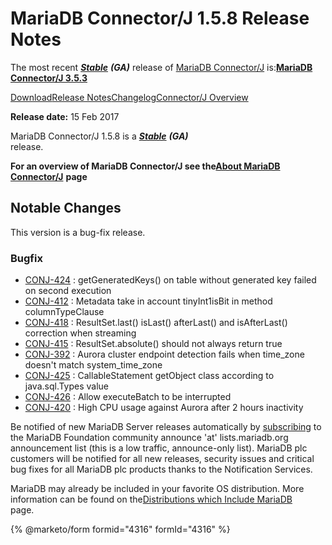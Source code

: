 # MariaDB Connector/J 1.5.8 Release Notes

The most recent [_**Stable**_](../../../mariadb-release-criteria.md) _**(GA)**_ release of [MariaDB Connector/J](https://github.com/mariadb-corporation/docs-release-notes/blob/test/en/about-mariadb-connector-j/README.md) is:[**MariaDB Connector/J 3.5.3**](../mariadb-connector-j-3-5-release-notes/mariadb-connector-j-3-5-3-release-notes.md)

[Download](https://downloads.mariadb.org/connector-java/1.5.8/)[Release Notes](mariadb-connector-j-158-release-notes.md)[Changelog](../changelogs/mariadb-connector-j-15-changelogs/mariadb-connector-j-158-changelog.md)[Connector/J Overview](https://github.com/mariadb-corporation/docs-release-notes/blob/test/en/about-mariadb-connector-j/README.md)

**Release date:** 15 Feb 2017

MariaDB Connector/J 1.5.8 is a [_**Stable**_](../../../mariadb-release-criteria.md) _**(GA)**_\
release.

**For an overview of MariaDB Connector/J see the**[**About MariaDB Connector/J**](https://github.com/mariadb-corporation/docs-release-notes/blob/test/en/about-mariadb-connector-j/README.md) **page**

## Notable Changes

This version is a bug-fix release.

### Bugfix

* [CONJ-424](https://jira.mariadb.org/browse/CONJ-424) : getGeneratedKeys() on table without generated key failed on second execution
* [CONJ-412](https://jira.mariadb.org/browse/CONJ-412) : Metadata take in account tinyInt1isBit in method columnTypeClause
* [CONJ-418](https://jira.mariadb.org/browse/CONJ-418) : ResultSet.last() isLast() afterLast() and isAfterLast() correction when streaming
* [CONJ-415](https://jira.mariadb.org/browse/CONJ-415) : ResultSet.absolute() should not always return true
* [CONJ-392](https://jira.mariadb.org/browse/CONJ-392) : Aurora cluster endpoint detection fails when time\_zone doesn't match system\_time\_zone
* [CONJ-425](https://jira.mariadb.org/browse/CONJ-425) : CallableStatement getObject class according to java.sql.Types value
* [CONJ-426](https://jira.mariadb.org/browse/CONJ-426) : Allow executeBatch to be interrupted
* [CONJ-420](https://jira.mariadb.org/browse/CONJ-420) : High CPU usage against Aurora after 2 hours inactivity

Be notified of new MariaDB Server releases automatically by [subscribing](https://lists.mariadb.org/postorius/lists/announce.lists.mariadb.org/) to the MariaDB Foundation community announce 'at' lists.mariadb.org announcement list (this is a low traffic, announce-only list). MariaDB plc customers will be notified for all new releases, security issues and critical bug fixes for all MariaDB plc products thanks to the Notification Services.

MariaDB may already be included in your favorite OS distribution. More\
information can be found on the[Distributions which Include MariaDB](https://app.gitbook.com/s/WCInJQ9cmGjq1lsTG91E/distributions-including-mariadb)\
page.

{% @marketo/form formid="4316" formId="4316" %}
